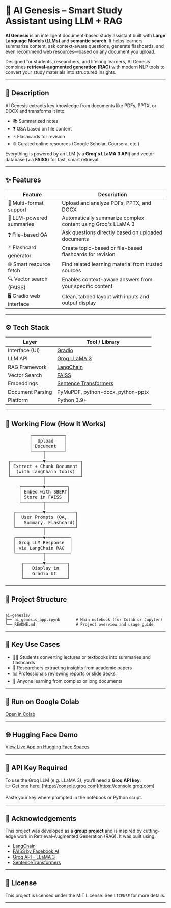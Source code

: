 
# 🧠 AI Genesis – Smart Study Assistant using LLM + RAG

**AI Genesis** is an intelligent document-based study assistant built with **Large Language Models (LLMs)** and **semantic search**. It helps learners summarize content, ask context-aware questions, generate flashcards, and even recommend web resources—based on any document you upload.

Designed for students, researchers, and lifelong learners, AI Genesis combines **retrieval-augmented generation (RAG)** with modern NLP tools to convert your study materials into structured insights.

---

## 📜 Description

AI Genesis extracts key knowledge from documents like PDFs, PPTX, or DOCX and transforms it into:

- 📚 Summarized notes  
- ❓ Q&A based on file content  
- 🃏 Flashcards for revision  
- 🌐 Curated online resources (Google Scholar, Coursera, etc.)

Everything is powered by an LLM (via **Groq's LLaMA 3 API**) and vector database (via **FAISS**) for fast, smart retrieval.

---
## ✨ Features

| Feature                    | Description                                                                 |
|----------------------------|-----------------------------------------------------------------------------|
| 📄 Multi-format support     | Upload and analyze PDFs, PPTX, and DOCX                                     |
| 🧠 LLM-powered summaries    | Automatically summarize complex content using Groq's LLaMA 3                |
| ❓ File-based QA            | Ask questions directly based on uploaded documents                          |
| 🃏 Flashcard generator      | Create topic-based or file-based flashcards for revision                    |
| 🌐 Smart resource fetch     | Find related learning material from trusted sources                         |
| 🔍 Vector search (FAISS)    | Enables context-aware answers from your specific content                    |
| 🖥️ Gradio web interface     | Clean, tabbed layout with inputs and output display                         |



---

## ⚙️ Tech Stack

| Layer               | Tool / Library                      |
|--------------------|-------------------------------------|
| Interface (UI)     | [Gradio](https://gradio.app)        |
| LLM API            | [Groq LLaMA 3](https://console.groq.com) |
| RAG Framework      | [LangChain](https://www.langchain.com/) |
| Vector Search      | [FAISS](https://github.com/facebookresearch/faiss) |
| Embeddings         | [Sentence Transformers](https://www.sbert.net/) |
| Document Parsing   | PyMuPDF, python-docx, python-pptx   |
| Platform           | Python 3.9+                         |

---


## 🔄 Working Flow (How It Works)
<pre>
         ┌────────────┐
         │  Upload    │
         │ Document   │
         └────┬───────┘
              │
 ┌────────────▼─────────────┐
 │ Extract + Chunk Document │
 │  (with LangChain tools)  │
 └────────────┬─────────────┘
              │
     ┌────────▼────────┐
     │ Embed with SBERT│
     │ Store in FAISS  │
     └────────┬────────┘
              │
   ┌──────────▼───────────┐
   │  User Prompts (QA,   │
   │   Summary, Flashcard)│
   └──────────┬───────────┘
              │
   ┌──────────▼─────────┐
   │ Groq LLM Response  │
   │ via LangChain RAG  │
   └──────────┬─────────┘
              │
      ┌───────▼────────┐
      │   Display in   │
      │   Gradio UI    │
      └────────────────┘
</pre>

---

## 📂 Project Structure

```

ai-genesis/
├── ai_genesis_app.ipynb       # Main notebook (for Colab or Jupyter)
└── README.md                  # Project overview and usage guide

```

---

## 📌 Key Use Cases

- 🧑‍🎓 Students converting lectures or textbooks into summaries and flashcards  
- 🧪 Researchers extracting insights from academic papers  
- 📊 Professionals reviewing reports or slide decks  
- 🧠 Anyone learning from complex or long documents

---

## 🚀 Run on Google Colab

[Open in Colab](https://colab.research.google.com/github/yourusername/ai-genesis/blob/main/ai_genesis_app.ipynb)

---

## 🌐 Hugging Face Demo

[View Live App on Hugging Face Spaces](https://huggingface.co/spaces/yourusername/ai-genesis)

---

## 🔐 API Key Required

To use the Groq LLM (e.g. LLaMA 3), you’ll need a **Groq API key**.  
👉 Get one here: [https://console.groq.com](https://console.groq.com)

Paste your key where prompted in the notebook or Python script.

---

## 🙏 Acknowledgements

This project was developed as a **group project** and is inspired by cutting-edge work in Retrieval-Augmented Generation (RAG). It was built using:

- [LangChain](https://github.com/langchain-ai/langchain)
- [FAISS by Facebook AI](https://github.com/facebookresearch/faiss)
- [Groq API – LLaMA 3](https://console.groq.com)
- [SentenceTransformers](https://www.sbert.net/)

---

## 📄 License

This project is licensed under the MIT License. See `LICENSE` for more details.

---



